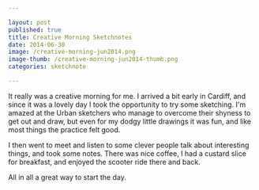 ```yaml
---

layout: post
published: true
title: Creative Morning Sketchnotes
date: 2014-06-30
image: /creative-morning-jun2014.png
image-thumb: /creative-morning-jun2014-thumb.png
categories: sketchnote

---
```


It really was a creative morning for me. I arrived a bit early in Cardiff, and since it was a lovely day I took the opportunity to try some sketching. I'm amazed at the Urban sketchers who manage to overcome their shyness to get out and draw, but even for my dodgy little drawings it was fun, and like most things the practice felt good.

I then went to meet and listen to some clever people talk about interesting things, and took some notes. There was nice coffee, I had a custard slice for breakfast, and enjoyed the scooter ride there and back. 

All in all a great way to start the day.